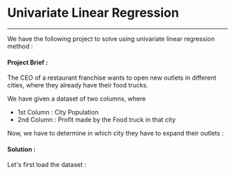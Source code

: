 # Univariate Linear Regression
---
We have the following project to solve using univariate linear regression method :

#### Project Brief :
The CEO of a restaurant franchise wants to open new outlets in different cities, where they already have their food trucks.

We have given a dataset of two columns, where</br>
- 1st Column : City Population
- 2nd Column : Profit made by the Food truck in that city

Now, we have to determine in which city they have to expand their outlets :

#### Solution :

Let's first load the dataset :
```MATLAB

